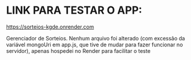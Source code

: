 # LINK PARA TESTAR O APP:
https://sorteios-kgde.onrender.com

Gerenciador de Sorteios.
Nenhum arquivo foi alterado (com excessão da variável mongoUri em app.js, que tive de mudar para fazer funcionar no servidor), apenas hospedei no Render 
para facilitar o teste
